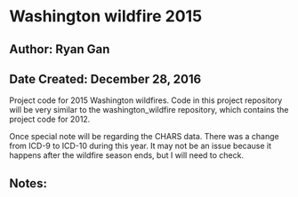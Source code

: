 # Washington wildfire 2015
## Author: Ryan Gan
## Date Created: December 28, 2016

Project code for 2015 Washington wildfires. Code in this project repository will be very similar to the washington_wildfire repository, which contains the project code for 2012. 

Once special note will be regarding the CHARS data. There was a change from ICD-9 to ICD-10 during this year. It may not be an issue because it happens after the wildfire season ends, but I will need to check.

## Notes:

